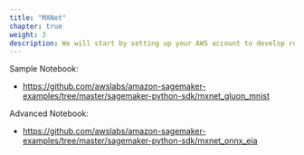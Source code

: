 ```yaml
---
title: "MXNet"
chapter: true
weight: 3
description: We will start by setting up your AWS account to develop robot applications with AWS RoboMaker. 
---
```


Sample Notebook:
- https://github.com/awslabs/amazon-sagemaker-examples/tree/master/sagemaker-python-sdk/mxnet_gluon_mnist 

Advanced Notebook:
- https://github.com/awslabs/amazon-sagemaker-examples/tree/master/sagemaker-python-sdk/mxnet_onnx_eia